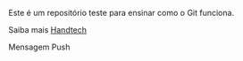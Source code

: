 Este é um repositório teste para ensinar como o Git funciona.

Saiba mais [Handtech](handtech.com.br)

Mensagem
Push